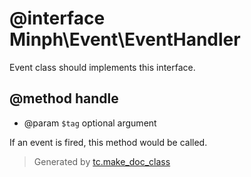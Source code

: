 # @interface Minph\Event\EventHandler

Event class should implements this interface.

## @method handle
* @param `$tag` optional argument

If an event is fired, this method would be called.




>Generated by [tc.make_doc_class](https://github.com/ISSKJ/toolc-dist/)
